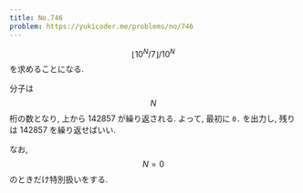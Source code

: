 ```yaml
---
title: No.746
problem: https://yukicoder.me/problems/no/746
---
```

$$ \lfloor 10^N / 7 \rfloor / 10^N $$ を求めることになる.

分子は $$ N $$ 桁の数となり, 上から 142857 が繰り返される. よって, 最初に `0.` を出力し, 残りは 142857 を繰り返せばいい.

なお, $$ N = 0 $$ のときだけ特別扱いをする.
